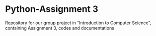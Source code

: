 # Python-Assignment 3
Repository for our group project in "Introduction to Computer Science", containing Assignment 3, codes and documentations
